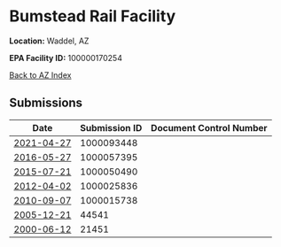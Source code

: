 # Bumstead Rail Facility

**Location:** Waddel, AZ

**EPA Facility ID:** 100000170254

[Back to AZ Index](../../index.md)

## Submissions

| Date | Submission ID | Document Control Number |
|------|--------------|-------------------------|
| [2021-04-27](submissions/1000093448.md) | 1000093448 |  |
| [2016-05-27](submissions/1000057395.md) | 1000057395 |  |
| [2015-07-21](submissions/1000050490.md) | 1000050490 |  |
| [2012-04-02](submissions/1000025836.md) | 1000025836 |  |
| [2010-09-07](submissions/1000015738.md) | 1000015738 |  |
| [2005-12-21](submissions/44541.md) | 44541 |  |
| [2000-06-12](submissions/21451.md) | 21451 |  |
